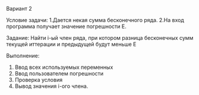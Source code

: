Вариант 2

Условие задачи:
1.Дается некая сумма бесконечного ряда.
2.На вход программа получает значение погрешности Е.

Задание:
Найти i-ый член ряда, при котором разница бесконечных сумм текущей иттерации и предыдущей будут меньше Е

Выполнение:
1. Ввод всех используемых переменных
2. Ввод пользователем погрешности
3. Проверка условия
4. Вывод значения i-ого члена.
